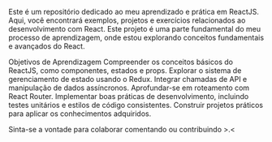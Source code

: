 Este é um repositório dedicado ao meu aprendizado e prática em ReactJS. Aqui, você encontrará exemplos, projetos e exercícios relacionados ao desenvolvimento com React. Este projeto é uma parte fundamental do meu processo de aprendizagem, onde estou explorando conceitos fundamentais e avançados do React.

Objetivos de Aprendizagem
Compreender os conceitos básicos do ReactJS, como componentes, estados e props.
Explorar o sistema de gerenciamento de estado usando o Redux.
Integrar chamadas de API e manipulação de dados assíncronos.
Aprofundar-se em roteamento com React Router.
Implementar boas práticas de desenvolvimento, incluindo testes unitários e estilos de código consistentes.
Construir projetos práticos para aplicar os conhecimentos adquiridos.

Sinta-se a vontade para colaborar comentando ou contribuindo >.<
